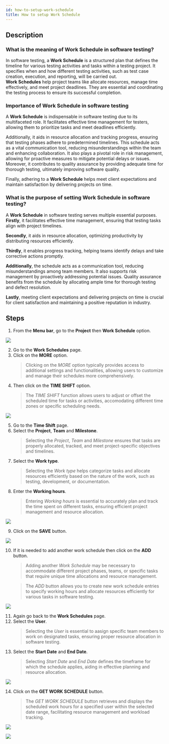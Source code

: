 ```yaml
---
id: how-to-setup-work-schedule
title: How to setup Work Schedule
---
```


## Description

### What is the meaning of Work Schedule in software testing?

In software testing, a **Work Schedule** is a structured plan that defines the timeline for various testing activities and tasks within a testing project. It specifies when and how different testing activities, such as test case creation, execution, and reporting, will be carried out.  
**Work Schedules** help project teams like allocate resources, manage time effectively, and meet project deadlines. They are essential and coordinating the testing process to ensure its successful completion.

### Importance of Work Schedule in software testing

A **Work Schedule** is indispensable in software testing due to its multifaceted role. It facilitates effective time management for testers, allowing them to prioritize tasks and meet deadlines efficiently. 

Additionally, it aids in resource allocation and tracking progress, ensuring that testing phases adhere to predetermined timelines. This schedule acts as a vital communication tool, reducing misunderstandings within the team and enhancing collaboration. It also plays a pivotal role in risk management, allowing for proactive measures to mitigate potential delays or issues. Moreover, it contributes to quality assurance by providing adequate time for thorough testing, ultimately improving software quality.  

Finally, adhering to a **Work Schedule** helps meet client expectations and maintain satisfaction by delivering projects on time.

### What is the purpose of setting Work Schedule in software testing?

A **Work Schedule** in software testing serves multiple essential purposes.  
**Firstly**, it facilitates effective time management, ensuring that testing tasks align with project timelines.  

**Secondly**, it aids in resource allocation, optimizing productivity by distributing resources efficiently.  

**Thirdly**, it enables progress tracking, helping teams identify delays and take corrective actions promptly.  

**Additionally**, the schedule acts as a communication tool, reducing misunderstandings among team members. It also supports risk management by proactively addressing potential issues. Quality assurance benefits from the schedule by allocating ample time for thorough testing and defect resolution.  

**Lastly**, meeting client expectations and delivering projects on time is crucial for client satisfaction and maintaining a positive reputation in industry.

## Steps

1. From the **Menu bar**, go to the **Project** then **Work Schedule** option.

![](/img/how-tos/how-to-setup-work-schedule/work-schedule.png)

2. Go to the **Work Schedules** page.
3. Click on the **MORE** option.
   > Clicking on the *MORE* option typically provides access to additional settings and functionalities, allowing users to customize and manage their schedules more comprehensively.
4. Then click on the **TIME SHIFT** option.
   > The *TIME SHIFT* function allows users to adjust or offset the scheduled time for tasks or activities, accomodating different time zones or specific scheduling needs.

![](/img/how-tos/how-to-setup-work-schedule/more-time.png)

5. Go to the **Time Shift** page.
6. Select the **Project**, **Team** and **Milestone**.
   > Selecting the *Project*, *Team* and *Milestone* ensures that tasks are properly allocated, tracked, and meet project-specific objectives and timelines.
7. Select the **Work type**.
   > Selecting the *Work type* helps categorize tasks and allocate resources efficiently based on the nature of the work, such as testing, development, or documentation. 
8. Enter the **Working hours**.
   > Entering *Working hours* is essential to accurately plan and track the time spent on different tasks, ensuring efficient project management and resource allocation.

![](/img/how-tos/how-to-setup-work-schedule/work-project.png)

9. Click on the **SAVE** button.

![](/img/how-tos/how-to-setup-work-schedule/save-work.png)

10. If it is needed to add another work schedule then click on the **ADD** button.
    > Adding another *Work Schedule* may be necessary to accommodate different project phases, teams, or specific tasks that require unique time allocations and resource management.

    > The *ADD* button allows you to create new work schedule entries to specify working hours and allocate resources efficiently for various tasks in software testing.

![](/img/how-tos/how-to-setup-work-schedule/add-button.png)

11. Again go back to the **Work Schedules** page.
12. Select the **User**.
    > Selecting the *User* is essential to aasign specific team members to work on designated tasks, ensuring proper resource allocation in software testing.
13. Select the **Start Date** and **End Date**.
    > Selecting *Start Date* and *End Date* defines the timeframe for which the schedule applies, aiding in effective planning and resource allocation.

![](/img/how-tos/how-to-setup-work-schedule/work-save.png)

14. Click on the **GET WORK SCHEDULE** button.
    > The *GET WORK SCHEDULE* button retrieves and displays the scheduled work hours for a specified user within the selected date range, facilitating resource management and workload tracking.

![](/img/how-tos/how-to-setup-work-schedule/get-work.png)

![](/img/how-tos/how-to-setup-work-schedule/work-log.png)

